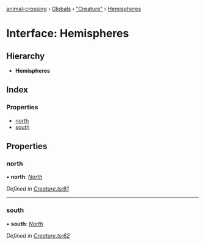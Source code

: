 [animal-crossing](../README.md) › [Globals](../globals.md) › ["Creature"](../modules/_creature_.md) › [Hemispheres](_creature_.hemispheres.md)

# Interface: Hemispheres

## Hierarchy

* **Hemispheres**

## Index

### Properties

* [north](_creature_.hemispheres.md#north)
* [south](_creature_.hemispheres.md#south)

## Properties

###  north

• **north**: *[North](_creature_.north.md)*

*Defined in [Creature.ts:61](https://github.com/Norviah/animal-crossing/blob/0da76a6/module/types/Creature.ts#L61)*

___

###  south

• **south**: *[North](_creature_.north.md)*

*Defined in [Creature.ts:62](https://github.com/Norviah/animal-crossing/blob/0da76a6/module/types/Creature.ts#L62)*
